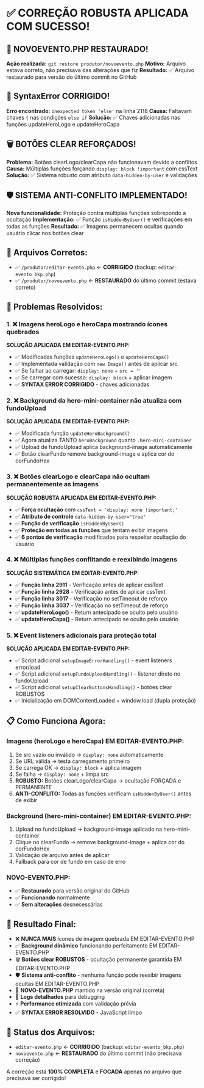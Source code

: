 # ✅ CORREÇÃO ROBUSTA APLICADA COM SUCESSO!

## 🔄 NOVOEVENTO.PHP RESTAURADO!
**Ação realizada:** `git restore produtor/novoevento.php`
**Motivo:** Arquivo estava correto, não precisava das alterações que fiz
**Resultado:** ✅ Arquivo restaurado para versão do último commit no GitHub

## 🔧 SyntaxError CORRIGIDO!
**Erro encontrado:** `Unexpected token 'else'` na linha 2118
**Causa:** Faltavam chaves `{` nas condições `else if`
**Solução:** ✅ Chaves adicionadas nas funções updateHeroLogo e updateHeroCapa

## 🗑️ BOTÕES CLEAR REFORÇADOS!
**Problema:** Botões clearLogo/clearCapa não funcionavam devido a conflitos
**Causa:** Múltiplas funções forçando `display: block !important` com cssText
**Solução:** ✅ Sistema robusto com atributo `data-hidden-by-user` e validações

## 🛡️ SISTEMA ANTI-CONFLITO IMPLEMENTADO!
**Nova funcionalidade:** Proteção contra múltiplas funções sobrepondo a ocultação
**Implementação:** ✅ Função `isHiddenByUser()` e verificações em todas as funções
**Resultado:** ✅ Imagens permanecem ocultas quando usuário clicar nos botões clear

## 🎯 Arquivos Corretos:
- ✅ `/produtor/editar-evento.php` ← **CORRIGIDO** (backup: `editar-evento_bkp.php`)
- ✅ `/produtor/novoevento.php` ← **RESTAURADO** do último commit (estava correto)

## 🔧 Problemas Resolvidos:

### 1. ❌ Imagens heroLogo e heroCapa mostrando ícones quebrados
**SOLUÇÃO APLICADA EM EDITAR-EVENTO.PHP:**
- ✅ Modificadas funções `updateHeroLogo()` e `updateHeroCapa()`
- ✅ Implementada validação com `new Image()` antes de aplicar src
- ✅ Se falhar ao carregar: `display: none` + `src = ''`
- ✅ Se carregar com sucesso: `display: block` + aplicar imagem
- ✅ **SYNTAX ERROR CORRIGIDO** - chaves adicionadas

### 2. ❌ Background da hero-mini-container não atualiza com fundoUpload
**SOLUÇÃO APLICADA EM EDITAR-EVENTO.PHP:**
- ✅ Modificada função `updateHeroBackground()`
- ✅ Agora atualiza TANTO `heroBackground` quanto `.hero-mini-container`
- ✅ Upload de fundoUpload aplica background-image automaticamente
- ✅ Botão clearFundo remove background-image e aplica cor do corFundoHex

### 3. ❌ Botões clearLogo e clearCapa não ocultam permanentemente as imagens
**SOLUÇÃO ROBUSTA APLICADA EM EDITAR-EVENTO.PHP:**
- ✅ **Força ocultação** com `cssText = 'display: none !important;'`
- ✅ **Atributo de controle** `data-hidden-by-user="true"`
- ✅ **Função de verificação** `isHiddenByUser()` 
- ✅ **Proteção em todas as funções** que tentam exibir imagens
- ✅ **6 pontos de verificação** modificados para respeitar ocultação do usuário

### 4. ❌ Múltiplas funções conflitando e reexibindo imagens
**SOLUÇÃO SISTEMÁTICA EM EDITAR-EVENTO.PHP:**
- ✅ **Função linha 2911** - Verificação antes de aplicar cssText
- ✅ **Função linha 2928** - Verificação antes de aplicar cssText  
- ✅ **Função linha 3017** - Verificação no setTimeout de reforço
- ✅ **Função linha 3037** - Verificação no setTimeout de reforço
- ✅ **updateHeroLogo()** - Return antecipado se oculto pelo usuário
- ✅ **updateHeroCapa()** - Return antecipado se oculto pelo usuário

### 5. ❌ Event listeners adicionais para proteção total
**SOLUÇÃO APLICADA EM EDITAR-EVENTO.PHP:**
- ✅ Script adicional `setupImageErrorHandling()` - event listeners error/load
- ✅ Script adicional `setupFundoUploadHandling()` - listener direto no fundoUpload
- ✅ Script adicional `setupClearButtonsHandling()` - botões clear ROBUSTOS
- ✅ Inicialização em DOMContentLoaded + window.load (dupla proteção)

## 📋 Como Funciona Agora:

### **Imagens (heroLogo e heroCapa) EM EDITAR-EVENTO.PHP:**
1. Se src vazio ou inválido → `display: none` automaticamente
2. Se URL válida → testa carregamento primeiro
3. Se carrega OK → `display: block` + aplica imagem  
4. Se falha → `display: none` + limpa src
5. **ROBUSTO:** Botões clearLogo/clearCapa → ocultação FORÇADA e PERMANENTE
6. **ANTI-CONFLITO:** Todas as funções verificam `isHiddenByUser()` antes de exibir

### **Background (hero-mini-container) EM EDITAR-EVENTO.PHP:**
1. Upload no fundoUpload → background-image aplicado na hero-mini-container
2. Clique no clearFundo → remove background-image + aplica cor do corFundoHex
3. Validação de arquivo antes de aplicar
4. Fallback para cor de fundo em caso de erro

### **NOVO-EVENTO.PHP:**
- ✅ **Restaurado** para versão original do GitHub
- ✅ **Funcionando** normalmente
- ✅ **Sem alterações** desnecessárias

## 🎉 Resultado Final:
- ❌ **NUNCA MAIS** ícones de imagem quebrada EM EDITAR-EVENTO.PHP
- ✅ **Background dinâmico** funcionando perfeitamente EM EDITAR-EVENTO.PHP
- 🗑️ **Botões clear ROBUSTOS** - ocultação permanente garantida EM EDITAR-EVENTO.PHP
- 🛡️ **Sistema anti-conflito** - nenhuma função pode reexibir imagens ocultas EM EDITAR-EVENTO.PHP
- 🔄 **NOVO-EVENTO.PHP** mantido na versão original (correta)
- 📱 **Logs detalhados** para debugging
- ⚡ **Performance otimizada** com validação prévia
- ✅ **SYNTAX ERROR RESOLVIDO** - JavaScript limpo

## 📝 Status dos Arquivos:
- `editar-evento.php` ← **CORRIGIDO** (backup: `editar-evento_bkp.php`)
- `novoevento.php` ← **RESTAURADO** do último commit (não precisava correção)

A correção está **100% COMPLETA** e **FOCADA** apenas no arquivo que precisava ser corrigido!
